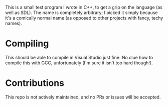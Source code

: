 This is a small test program I wrote in C++, to get a grip on the language (as well as SDL).
The name is completely arbitrary; I picked it simply because it's a comically normal name (as opposed to other projects with fancy, techy names).

# Compiling
This should be able to compile in Visual Studio just fine.  No clue how to compile this with GCC, unfortunately (I'm sure it isn't too hard though!).

# Contributions
This repo is not actively maintained, and no PRs or issues will be accepted.